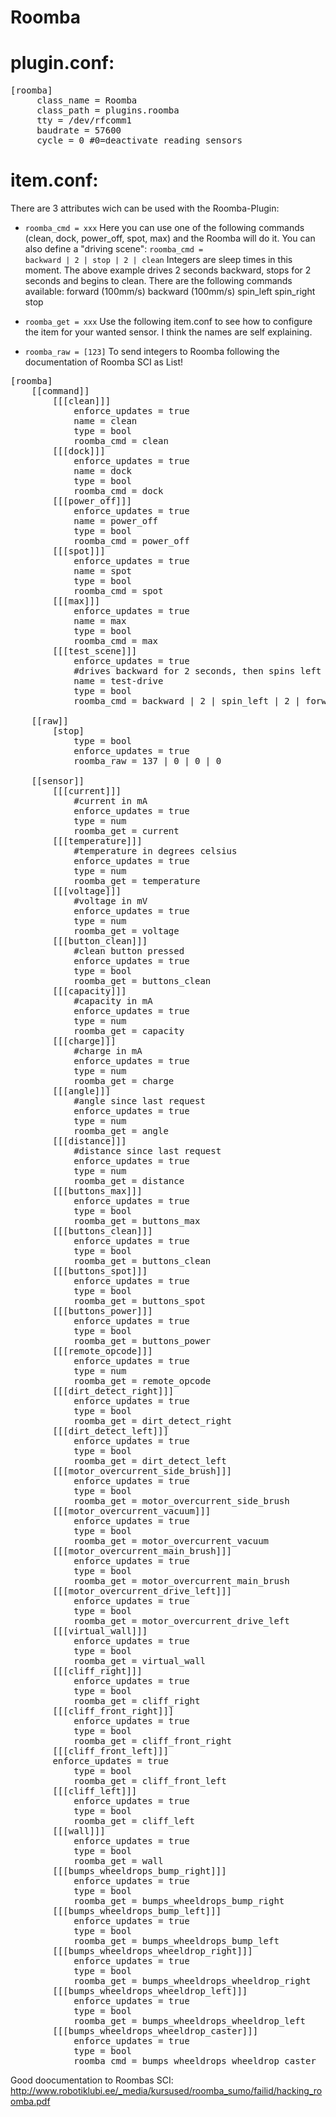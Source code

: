 Roomba
====

plugin.conf:
=
<pre>
[roomba]
     class_name = Roomba
     class_path = plugins.roomba
     tty = /dev/rfcomm1
     baudrate = 57600
     cycle = 0 #0=deactivate reading sensors
</pre>


item.conf:
=
There are 3 attributes wich can be used with the Roomba-Plugin:

* <code>roomba_cmd = xxx</code>
Here you can use one of the following commands (clean, dock, power_off, spot, max) and the Roomba will do it.
You can also define a "driving scene": <code>roomba_cmd = backward | 2 | stop | 2 | clean</code>
Integers are sleep times in this moment. The above example drives 2 seconds backward, stops for 2 seconds and begins to clean.
There are the following commands available:
forward (100mm/s)
backward (100mm/s)
spin_left
spin_right
stop

* <code>roomba_get = xxx</code>
Use the following item.conf to see how to configure the item for your wanted sensor. 
I think the names are self explaining.

* <code>roomba_raw = [123]</code>
To send integers to Roomba following the documentation of Roomba SCI as List!

<pre>[roomba]
    [[command]]
        [[[clean]]]
			enforce_updates = true
            name = clean
            type = bool
            roomba_cmd = clean
        [[[dock]]]
			enforce_updates = true
            name = dock
            type = bool
            roomba_cmd = dock
        [[[power_off]]]
			enforce_updates = true
            name = power_off
            type = bool
            roomba_cmd = power_off
        [[[spot]]]
			enforce_updates = true
            name = spot
            type = bool
            roomba_cmd = spot
        [[[max]]]
			enforce_updates = true
            name = max
            type = bool
            roomba_cmd = max
        [[[test_scene]]]
			enforce_updates = true
            #drives backward for 2 seconds, then spins left for 2 seconds, then drives forward for 3 seconds, then spins right for 3 seconds, then stops and starts to clean after 2 seconds
            name = test-drive
            type = bool
            roomba_cmd = backward | 2 | spin_left | 2 | forward | 3 | spin_right | 3 | stop | 2 | clean
			
	[[raw]]
		[stop]
			type = bool
			enforce_updates = true
			roomba_raw = 137 | 0 | 0 | 0
		
    [[sensor]]
        [[[current]]]
            #current in mA
			enforce_updates = true
            type = num
            roomba_get = current
        [[[temperature]]]
            #temperature in degrees celsius
			enforce_updates = true
            type = num
            roomba_get = temperature
        [[[voltage]]]
            #voltage in mV
			enforce_updates = true
            type = num
            roomba_get = voltage
        [[[button_clean]]]
            #clean button pressed
			enforce_updates = true
            type = bool
            roomba_get = buttons_clean
        [[[capacity]]]
            #capacity in mA
			enforce_updates = true
            type = num
            roomba_get = capacity
        [[[charge]]]
            #charge in mA
			enforce_updates = true
            type = num
            roomba_get = charge
        [[[angle]]]
            #angle since last request
			enforce_updates = true
            type = num
            roomba_get = angle
        [[[distance]]]
            #distance since last request
			enforce_updates = true
            type = num
            roomba_get = distance
        [[[buttons_max]]]
			enforce_updates = true
            type = bool
            roomba_get = buttons_max
        [[[buttons_clean]]]
			enforce_updates = true
            type = bool
            roomba_get = buttons_clean
        [[[buttons_spot]]]
			enforce_updates = true
            type = bool
            roomba_get = buttons_spot
        [[[buttons_power]]]
			enforce_updates = true
            type = bool
            roomba_get = buttons_power
        [[[remote_opcode]]]
			enforce_updates = true
            type = num
            roomba_get = remote_opcode
        [[[dirt_detect_right]]]
			enforce_updates = true
            type = bool
            roomba_get = dirt_detect_right
        [[[dirt_detect_left]]]
			enforce_updates = true
            type = bool
            roomba_get = dirt_detect_left
        [[[motor_overcurrent_side_brush]]]
			enforce_updates = true
            type = bool
            roomba_get = motor_overcurrent_side_brush
        [[[motor_overcurrent_vacuum]]]
			enforce_updates = true
            type = bool
            roomba_get = motor_overcurrent_vacuum
        [[[motor_overcurrent_main_brush]]]
			enforce_updates = true
            type = bool
            roomba_get = motor_overcurrent_main_brush
        [[[motor_overcurrent_drive_left]]]
			enforce_updates = true
            type = bool
            roomba_get = motor_overcurrent_drive_left
        [[[virtual_wall]]]
			enforce_updates = true
            type = bool
            roomba_get = virtual_wall
        [[[cliff_right]]]
			enforce_updates = true
            type = bool
            roomba_get = cliff_right
        [[[cliff_front_right]]]
			enforce_updates = true
            type = bool
            roomba_get = cliff_front_right
        [[[cliff_front_left]]]
     	enforce_updates = true
            type = bool
            roomba_get = cliff_front_left
        [[[cliff_left]]]
			enforce_updates = true
            type = bool
            roomba_get = cliff_left
        [[[wall]]]
            enforce_updates = true
            type = bool
            roomba_get = wall
        [[[bumps_wheeldrops_bump_right]]]
			enforce_updates = true
            type = bool
            roomba_get = bumps_wheeldrops_bump_right
        [[[bumps_wheeldrops_bump_left]]]
			enforce_updates = true
            type = bool
            roomba_get = bumps_wheeldrops_bump_left
        [[[bumps_wheeldrops_wheeldrop_right]]]
			enforce_updates = true
            type = bool
            roomba_get = bumps_wheeldrops_wheeldrop_right
        [[[bumps_wheeldrops_wheeldrop_left]]]
			enforce_updates = true
            type = bool
            roomba_get = bumps_wheeldrops_wheeldrop_left
        [[[bumps_wheeldrops_wheeldrop_caster]]]
			enforce_updates = true
            type = bool
            roomba_cmd = bumps_wheeldrops_wheeldrop_caster
</pre>

Good doocumentation to Roombas SCI: http://www.robotiklubi.ee/_media/kursused/roomba_sumo/failid/hacking_roomba.pdf
